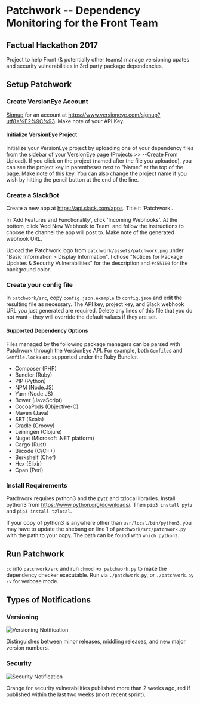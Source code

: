 # Patchwork -- Dependency Monitoring for the Front Team

## Factual Hackathon 2017

Project to help Front (& potentially other teams) manage versioning upates and security vulnerabilities in 3rd party package dependencies.

## Setup Patchwork

### Create VersionEye Account

[Signup](https://www.versioneye.com/signup?utf8=%E2%9C%93) for an account at https://www.versioneye.com/signup?utf8=%E2%9C%93. Make note of your API Key.

#### Initialize VersionEye Project

Initialize your VersionEye project by uploading one of your dependency files from the sidebar of your VersionEye page (Projects >> --Create From Upload). If you click on the project (named after the file you uploaded), you can see the project key in parentheses next to "Name:" at the top of the page. Make note of this key. You can also change the project name if you wish by hitting the pencil button at the end of the line.

### Create a SlackBot

Create a new app at https://api.slack.com/apps. Title it 'Patchwork'.

In 'Add Features and Functionality', click 'Incoming Webhooks'. At the bottom, click 'Add New Webhook to Team' and follow the instructions to choose the channel the app will post to. Make note of the generated webhook URL.

Upload the Patchwork logo from `patchwork/assets/patchwork.png` under "Basic Information > Display Information". I chose "Notices for Package Updates & Security Vulnerabilities" for the description and `#c55100` for the background color.

### Create your config file

In `patchwork/src`, copy `config.json.example` to `config.json` and edit the resulting file as necessary.
The API key, project key, and Slack webhook URL you just generated are required.
Delete any lines of this file that you do not want - they will override the default values if they are set.

#### Supported Dependency Options

Files managed by the following package managers can be parsed with Patchwork through the VersionEye API. For example, both `Gemfile`s and `Gemfile.lock`s are supported under the Ruby Bundler. 

- Composer (PHP)
- Bundler (Ruby)
- PIP (Python)
- NPM (Node.JS)
- Yarn (Node.JS)
- Bower (JavaScript)
- CocoaPods (Objective-C)
- Maven (Java)
- SBT (Scala)
- Gradle (Groovy)
- Leiningen (Clojure)
- Nuget (Microsoft .NET platform)
- Cargo (Rust)
- Biicode (C/C++)
- Berkshelf (Chef)
- Hex (Elixir)
- Cpan (Perl)

### Install Requirements

Patchwork requires python3 and the pytz and tzlocal libraries. 
Install python3 from https://www.python.org/downloads/.
Then `pip3 install pytz` and `pip3 install tzlocal`.

If your copy of python3 is anywhere other than `usr/local/bin/python3`, you may have to update the shebang on line 1 of `patchwork/src/patchwork.py` with the path to your copy. The path can be found with `which python3`.

## Run Patchwork

`cd` into `patchwork/src` and run `chmod +x patchwork.py` to make the dependency checker executable.
Run via `./patchwork.py`, or `./patchwork.py -v` for verbose mode.

## Types of Notifications
### Versioning

![Versioning Notification](https://user-images.githubusercontent.com/10542153/28694551-2936dc10-72df-11e7-9f27-8e223754fd03.png)

Distinguishes between minor releases, middling releases, and new major version numbers.

### Security

![Security Notification](https://user-images.githubusercontent.com/10542153/28694576-58d56a86-72df-11e7-86ea-bf0a1eb7d925.png)

Orange for security vulnerabilities published more than 2 weeks ago, red if published within the last two weeks (most recent sprint).
